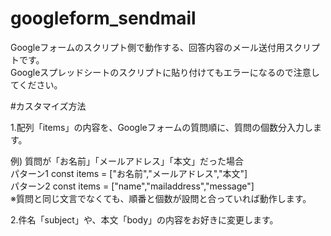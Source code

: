 # googleform_sendmail
Googleフォームのスクリプト側で動作する、回答内容のメール送付用スクリプトです。  
Googleスプレッドシートのスクリプトに貼り付けてもエラーになるので注意してください。  
  
#カスタマイズ方法  
  
1.配列「items」の内容を、Googleフォームの質問順に、質問の個数分入力します。  
  
  例) 質問が「お名前」「メールアドレス」「本文」だった場合  
      パターン1  const items = ["お名前","メールアドレス","本文"]  
      パターン2  const items = ["name","mailaddress","message"]  
  ※質問と同じ文言でなくても、順番と個数が設問と合っていれば動作します。  
  
2.件名「subject」や、本文「body」の内容をお好きに変更します。  
